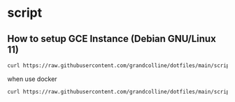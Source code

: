# script

## How to setup GCE Instance (Debian GNU/Linux 11)

```bash
curl https://raw.githubusercontent.com/grandcolline/dotfiles/main/scripts/setup.debian.sh | bash
```

when use docker

```bash
curl https://raw.githubusercontent.com/grandcolline/dotfiles/main/scripts/debian.docker.sh | bash
```
